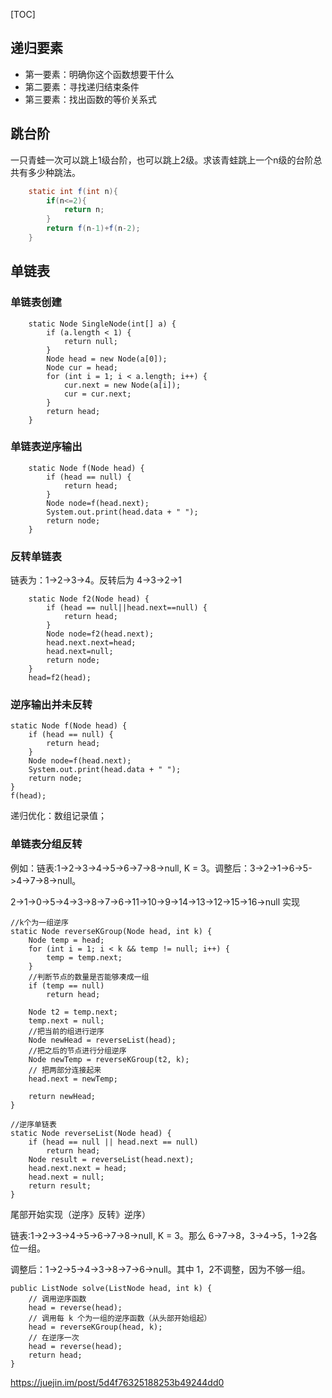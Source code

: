 

[TOC]



## 递归要素

- 第一要素：明确你这个函数想要干什么
- 第二要素：寻找递归结束条件
- 第三要素：找出函数的等价关系式



## 跳台阶

一只青蛙一次可以跳上1级台阶，也可以跳上2级。求该青蛙跳上一个n级的台阶总共有多少种跳法。

```java
    static int f(int n){
        if(n<=2){
            return n;
        }
        return f(n-1)+f(n-2);
    }
```





## 单链表

### 单链表创建

```
    static Node SingleNode(int[] a) {
        if (a.length < 1) {
            return null;
        }
        Node head = new Node(a[0]);
        Node cur = head;
        for (int i = 1; i < a.length; i++) {
            cur.next = new Node(a[i]);
            cur = cur.next;
        }
        return head;
    }
```



### 单链表逆序输出

```
    static Node f(Node head) {
        if (head == null) {
            return head;
        }
        Node node=f(head.next);
        System.out.print(head.data + " ");
        return node;
    }
```



### 反转单链表

链表为：1->2->3->4。反转后为 4->3->2->1

```
    static Node f2(Node head) {
        if (head == null||head.next==null) {
            return head;
        }
        Node node=f2(head.next);
        head.next.next=head;
        head.next=null;
        return node;
    }
    head=f2(head);
```



### 逆序输出并未反转

```
static Node f(Node head) {
    if (head == null) {
        return head;
    }
    Node node=f(head.next);
    System.out.print(head.data + " ");
    return node;
}
f(head);
```



递归优化：数组记录值；



### 单链表分组反转

例如：链表:1->2->3->4->5->6->7->8->null, K = 3。调整后：3->2->1->6->5->4->7->8->null。

2->1->0->5->4->3->8->7->6->11->10->9->14->13->12->15->16->null  实现

```
//k个为一组逆序
static Node reverseKGroup(Node head, int k) {
    Node temp = head;
    for (int i = 1; i < k && temp != null; i++) {
        temp = temp.next;
    }
    //判断节点的数量是否能够凑成一组
    if (temp == null)
        return head;

    Node t2 = temp.next;
    temp.next = null;
    //把当前的组进行逆序
    Node newHead = reverseList(head);
    //把之后的节点进行分组逆序
    Node newTemp = reverseKGroup(t2, k);
    // 把两部分连接起来
    head.next = newTemp;

    return newHead;
}

//逆序单链表
static Node reverseList(Node head) {
    if (head == null || head.next == null)
        return head;
    Node result = reverseList(head.next);
    head.next.next = head;
    head.next = null;
    return result;
}
```



尾部开始实现（逆序》反转》逆序）

链表:1->2->3->4->5->6->7->8->null, K = 3。那么 6->7->8，3->4->5，1->2各位一组。

调整后：1->2->5->4->3->8->7->6->null。其中 1，2不调整，因为不够一组。

```
public ListNode solve(ListNode head, int k) {
    // 调用逆序函数
    head = reverse(head);
    // 调用每 k 个为一组的逆序函数（从头部开始组起）
    head = reverseKGroup(head, k);
    // 在逆序一次
    head = reverse(head);
    return head;   
}
```

https://juejin.im/post/5d4f76325188253b49244dd0























































